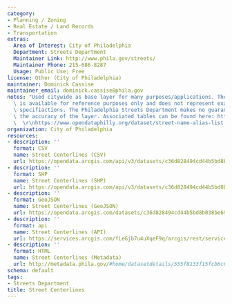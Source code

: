```yaml
---
category:
- Planning / Zoning
- Real Estate / Land Records
- Transportation
extras:
  Area of Interest: City of Philadelphia
  Department: Streets Department
  Maintainer Link: http://www.phila.gov/streets/
  Maintainer Phone: 215-686-8287
  Usage: Public Use; Free
license: Other (City of Philadelphia)
maintainer: Dominick Cassise
maintainer_email: dominick.cassise@phila.gov
notes: "Used citywide as base layer for many purposes/applications. The street centerline\
  \ is available for reference purposes only and does not represent exact engineering\
  \ specifiactions. The Philadelphia Streets Department makes no guarantees as to\
  \ the accuracy of the layer. Associated tables can be found here: https://www.opendataphilly.org/dataset/street-place-names\
  \  \r\nhttps://www.opendataphilly.org/dataset/street-name-alias-list "
organization: City of Philadelphia
resources:
- description: ''
  format: CSV
  name: Street Centerlines (CSV)
  url: https://opendata.arcgis.com/api/v3/datasets/c36d828494cd44b5bd8b038be696c839_0/downloads/data?format=csv&spatialRefId=4326
- description: ''
  format: SHP
  name: Street Centerlines (SHP)
  url: https://opendata.arcgis.com/api/v3/datasets/c36d828494cd44b5bd8b038be696c839_0/downloads/data?format=shp&spatialRefId=4326
- description: ''
  format: GeoJSON
  name: Street Centerlines (GeoJSON)
  url: https://opendata.arcgis.com/datasets/c36d828494cd44b5bd8b038be696c839_0.geojson
- description: ''
  format: api
  name: Street Centerlines (API)
  url: https://services.arcgis.com/fLeGjb7u4uXqeF9q/arcgis/rest/services/Street_Centerline/FeatureServer/0/query?outFields=*&where=1%3D1
- description: ''
  format: HTML
  name: Street Centerlines (Metadata)
  url: http://metadata.phila.gov/#home/datasetdetails/555f8133f15fcb6c6ed44132/representationdetails/556dd4da3da941e307401194/
schema: default
tags:
- Streets Department
title: Street Centerlines
---
```

